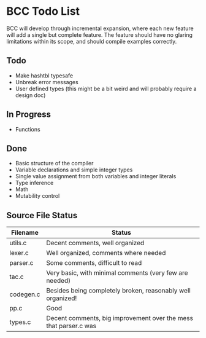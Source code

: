 # BCC Todo List

BCC will develop through incremental expansion, where each new feature will add a single but complete feature.
The feature should have no glaring limitations within its scope, and should compile examples correctly.

## Todo

* Make hashtbl typesafe
* Unbreak error messages 
* User defined types (this might be a bit weird and will probably require a design doc)

## In Progress 

* Functions

## Done

* Basic structure of the compiler
* Variable declarations and simple integer types
* Single value assignment from both variables and integer literals
* Type inference
* Math
* Mutability control

## Source File Status

| Filename  | Status                                                           |
|-----------|------------------------------------------------------------------|
| utils.c   | Decent comments, well organized                                  |
| lexer.c   | Well organized, comments where needed                            |
| parser.c  | Some comments, difficult to read                                 |
| tac.c     | Very basic, with minimal comments (very few are needed)          |
| codegen.c | Besides being completely broken, reasonably well organized!      |
| pp.c      | Good                                                             |
| types.c   | Decent comments, big improvement over the mess that parser.c was |
